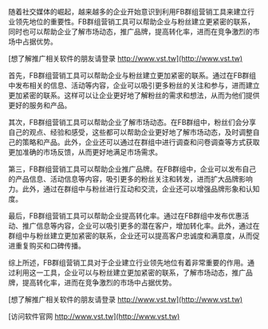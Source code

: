 随着社交媒体的崛起，越来越多的企业开始意识到利用FB群组营销工具来建立行业领先地位的重要性。FB群组营销工具可以帮助企业与粉丝建立更紧密的联系，同时也可以帮助企业了解市场动态，推广品牌，提高转化率，进而在竞争激烈的市场中占据优势。

[想了解推广相关软件的朋友请登录 http://www.vst.tw](http://www.vst.tw)

首先，FB群组营销工具可以帮助企业与粉丝建立更加紧密的联系。通过在FB群组中发布相关的信息、活动等内容，企业可以吸引更多粉丝的关注和参与，进而建立更加紧密的联系。这样可以让企业更好地了解粉丝的需求和想法，从而为他们提供更好的服务和产品。

其次，FB群组营销工具可以帮助企业了解市场动态。在FB群组中，粉丝们会分享自己的观点、经验和感受，这些都可以帮助企业更好地了解市场动态，及时调整自己的策略和产品。此外，企业还可以通过在群组中进行调查和问卷调查等方式获取更加准确的市场反馈，从而更好地满足市场需求。

第三，FB群组营销工具可以帮助企业推广品牌。在FB群组中，企业可以发布自己的产品信息、活动信息等内容，吸引更多的粉丝关注和转发，进而扩大品牌影响力。此外，通过在群组中与粉丝进行互动和交流，企业还可以增强品牌形象和认知度。

最后，FB群组营销工具可以帮助企业提高转化率。通过在FB群组中发布优惠活动、推广信息等内容，企业可以吸引更多的潜在客户，增加转化率。此外，通过在群组中与粉丝建立更加紧密的联系，企业还可以提高客户忠诚度和满意度，从而促进重复购买和口碑传播。

综上所述，FB群组营销工具对于企业建立行业领先地位有着非常重要的作用。通过利用这一工具，企业可以与粉丝建立更加紧密的联系，了解市场动态，推广品牌，提高转化率，进而在竞争激烈的市场中占据优势。

[想了解推广相关软件的朋友请登录 http://www.vst.tw](http://www.vst.tw)


[访问软件官网 http://www.vst.tw](http://www.vst.tw)
